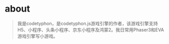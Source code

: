 # about

> 我是codetyphon，是codetyphon.js游戏引擎的作者，该游戏引擎支持H5、小程序、头条小程序、京东小程序及鸿蒙2。我日常用Phaser3和EVA游戏引擎写小游戏。